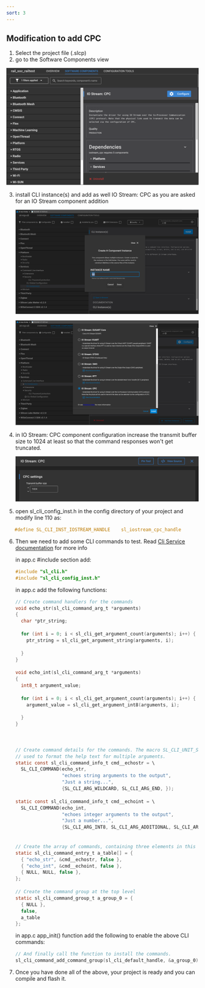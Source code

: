 ```yaml
---
sort: 3
---
```

## Modification to add CPC 

1. Select the project file (.slcp)
2. go to the Software Components view

![1710318831218](image/modifications/1710318831218.png)

3. install CLI instance(s) and add as well IO Stream: CPC as you are asked for an IO Stream component addition

   ![1711372328854](image/modifications/1711372328854.png)

   ![1711372373910](image/modifications/1711372373910.png)
4. in IO Stream: CPC component configuration increase the transmit buffer size to 1024 at least so that the command responses won't get truncated.

   ![1710321975981](image/modifications/1710321975981.png)
5. open sl_cli_config_inst.h in the config directory of your project and modify line 110 as:

```c
   #define SL_CLI_INST_IOSTREAM_HANDLE    sl_iostream_cpc_handle
```

6. Then we need to add some CLI commands to test. Read [Cli Service documentation](https://docs.silabs.com/gecko-platform/4.4.1/platform-service-cli-overview/) for more info

   in app.c #include section add:

   ```c
   #include "sl_cli.h"
   #include "sl_cli_config_inst.h"
   ```
   in app.c add the following functions:

   ```c
   // Create command handlers for the commands
   void echo_str(sl_cli_command_arg_t *arguments)
   {
     char *ptr_string;

     for (int i = 0; i < sl_cli_get_argument_count(arguments); i++) {
       ptr_string = sl_cli_get_argument_string(arguments, i);

     }
   }

   void echo_int(sl_cli_command_arg_t *arguments)
   {
     int8_t argument_value;

     for (int i = 0; i < sl_cli_get_argument_count(arguments); i++) {
       argument_value = sl_cli_get_argument_int8(arguments, i);

     }
   }



   // Create command details for the commands. The macro SL_CLI_UNIT_SEPARATOR can be
   // used to format the help text for multiple arguments.
   static const sl_cli_command_info_t cmd__echostr = \
     SL_CLI_COMMAND(echo_str,
                    "echoes string arguments to the output",
                    "Just a string...",
                    {SL_CLI_ARG_WILDCARD, SL_CLI_ARG_END, });

   static const sl_cli_command_info_t cmd__echoint = \
     SL_CLI_COMMAND(echo_int,
                    "echoes integer arguments to the output",
                    "Just a number...",
                    {SL_CLI_ARG_INT8, SL_CLI_ARG_ADDITIONAL, SL_CLI_ARG_END, });


   // Create the array of commands, containing three elements in this example
   static sl_cli_command_entry_t a_table[] = {
     { "echo_str", &cmd__echostr, false },
     { "echo_int", &cmd__echoint, false },
     { NULL, NULL, false },
   };

   // Create the command group at the top level
   static sl_cli_command_group_t a_group_0 = {
     { NULL },
     false,
     a_table
   };
   ```
   in app.c app_init() function add the following to enable the above CLI commands:

   ```c
   // And finally call the function to install the commands.
   sl_cli_command_add_command_group(sl_cli_default_handle, &a_group_0);
   ```
7. Once you have done all of the above, your project is ready and you can compile and flash it.
